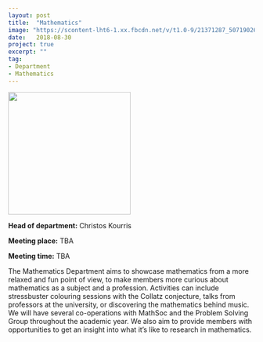 ```yaml
---
layout: post
title:  "Mathematics"
image: "https://scontent-lht6-1.xx.fbcdn.net/v/t1.0-9/21371287_507190262960700_8209820176559275519_n.png?_nc_cat=0&oh=ffc54d0141dca37560896f355d202857&oe=5C07CFA3"
date:   2018-08-30
project: true
excerpt: ""
tag:
- Department
- Mathematics
---
```


<img src="https://scontent-lht6-1.xx.fbcdn.net/v/t1.0-9/21371287_507190262960700_8209820176559275519_n.png?_nc_cat=0&oh=ffc54d0141dca37560896f355d202857&oe=5C07CFA3" width="250px" height="250px"/>

**Head of department:** Christos Kourris 

**Meeting place:** TBA

**Meeting time:** TBA

The Mathematics Department aims to showcase mathematics from a more relaxed and fun point of view, to make members more curious about mathematics as a subject and a profession. Activities can include stressbuster colouring sessions with the Collatz conjecture, talks from professors at the university, or discovering the mathematics behind music. We will have several co-operations with MathSoc and the Problem Solving Group throughout the academic year. We also aim to provide members with opportunities to get an insight into what it’s like to research in mathematics.  
